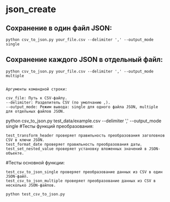 # json_create

## Сохранение в один файл JSON:

```
python csv_to_json.py your_file.csv --delimiter ',' --output_mode single

```

## Сохранение каждого JSON в отдельный файл:

```
python csv_to_json.py your_file.csv --delimiter ',' --output_mode multiple


```

```
Аргументы командной строки:

csv_file: Путь к CSV-файлу.
--delimiter: Разделитель CSV (по умолчанию ,).
--output_mode: Режим вывода: single для одного файла JSON, multiple для отдельных файлов JSON.
```

python csv_to_json.py test_data/example.csv --delimiter ',' --output_mode single
#Тесты функций преобразования:

```
test_transform_header проверяет правильность преобразования заголовков CSV в ключи JSON.
test_format_date проверяет правильность преобразования даты.
test_set_nested_value проверяет установку вложенных значений в JSON-объекте.
```

#Тесты основной функции:

```
test_csv_to_json_single проверяет преобразование данных из CSV в один JSON-файл.
test_csv_to_json_multiple проверяет преобразование данных из CSV в несколько JSON-файлов.
```

```
python test_csv_to_json.py

```

